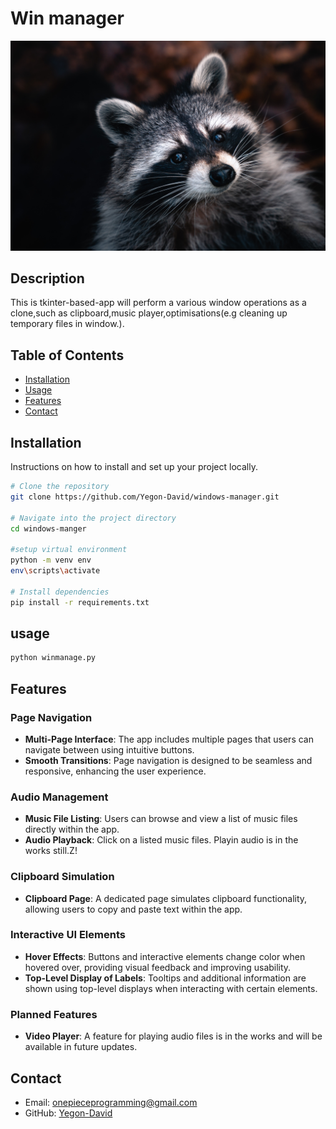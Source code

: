 # Win manager

![Logo](assets/images/raccoon.png)

## Description
This is tkinter-based-app will perform a various window operations as a clone,such as clipboard,music player,optimisations(e.g cleaning up temporary files in window.).

## Table of Contents
- [Installation](#installation)
- [Usage](#usage)
- [Features](#features)
- [Contact](#contact)

## Installation
Instructions on how to install and set up your project locally.
```bash
# Clone the repository
git clone https://github.com/Yegon-David/windows-manager.git

# Navigate into the project directory
cd windows-manger

#setup virtual environment
python -m venv env
env\scripts\activate

# Install dependencies
pip install -r requirements.txt
```
## usage
```bash
python winmanage.py
```
## Features

### Page Navigation
- **Multi-Page Interface**: The app includes multiple pages that users can navigate between using intuitive buttons.
- **Smooth Transitions**: Page navigation is designed to be seamless and responsive, enhancing the user experience.

### Audio Management
- **Music File Listing**: Users can browse and view a list of music files directly within the app.
- **Audio Playback**: Click on a listed music files. Playin audio is in the works still.Z!

### Clipboard Simulation
- **Clipboard Page**: A dedicated page simulates clipboard functionality, allowing users to copy and paste text within the app.

### Interactive UI Elements
- **Hover Effects**: Buttons and interactive elements change color when hovered over, providing visual feedback and improving usability.
- **Top-Level Display of Labels**: Tooltips and additional information are shown using top-level displays when interacting with certain elements.

### Planned Features
- **Video Player**: A feature for playing audio files is in the works and will be available in future updates.
  
## Contact

- Email: [onepieceprogramming@gmail.com](mailto:onepieceprogramming@gmail.com)
- GitHub: [Yegon-David](https://github.com/Yegon-David)




